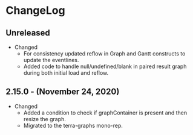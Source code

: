 # ChangeLog

## Unreleased

* Changed
  * For consistency updated reflow in Graph and Gantt constructs to update the eventlines.
  * Added code to handle null/undefined/blank in paired result graph during both initial load and reflow.

## 2.15.0 - (November 24, 2020)

* Changed
  * Added a condition to check if graphContainer is present and then resize the graph.
  * Migrated to the terra-graphs mono-rep.
